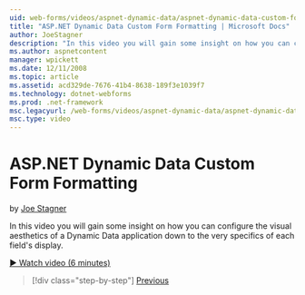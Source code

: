 ```yaml
---
uid: web-forms/videos/aspnet-dynamic-data/aspnet-dynamic-data-custom-form-formatting
title: "ASP.NET Dynamic Data Custom Form Formatting | Microsoft Docs"
author: JoeStagner
description: "In this video you will gain some insight on how you can configure the visual aesthetics of a Dynamic Data application down to the very specifics of each fiel..."
ms.author: aspnetcontent
manager: wpickett
ms.date: 12/11/2008
ms.topic: article
ms.assetid: acd329de-7676-41b4-8638-189f3e1039f7
ms.technology: dotnet-webforms
ms.prod: .net-framework
msc.legacyurl: /web-forms/videos/aspnet-dynamic-data/aspnet-dynamic-data-custom-form-formatting
msc.type: video
---
```

ASP.NET Dynamic Data Custom Form Formatting
====================
by [Joe Stagner](https://github.com/JoeStagner)

In this video you will gain some insight on how you can configure the visual aesthetics of a Dynamic Data application down to the very specifics of each field's display.

[&#9654; Watch video (6 minutes)](https://channel9.msdn.com/Blogs/ASP-NET-Site-Videos/aspnet-dynamic-data-custom-form-formatting)

> [!div class="step-by-step"]
> [Previous](how-to-create-table-specific-custom-forms-in-an-aspnet-dynamic-data-application.md)
